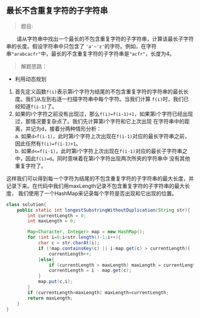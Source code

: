 <link href="markdown.css" rel="stylesheet"></link>

## 最长不含重复字符的子字符串
> 题目:
 
&emsp;&emsp;请从字符串中找出一个最长的不包含重复字符的子字符串，计算该最长子字符串的长度。假设字符串中只包含了
`'a'~'z'`的字符。例如，在字符串`"arabcacfr"`中，最长的不含重复字符的子字符串是`"acfr"`，长度为4。
> 解题思路： 

* 利用动态规划
1. 首先定义函数`f(i)`表示第i个字符为结尾的不包含重复字符的字符串的最长长度。我们从左到右逐一扫描字符串中每个字符。当我们计算
`f(i)`时，我们已经知道`f(i-1)`了。
2. 如果的i个字符之前没有出现过，那么`f(i)=f(i-1)+1`，如果第i个字符已经出现过，那情况要复杂点了。我们先计算第i个字符和它上次出现
在字符串中的距离，并记为d，接着分两种情形分析：  
a. 如果`d>f(i-1)`，此时第i个字符上次出现在`f(i-1)`对应的最长字符串之前，因此任然有`f(i)=f(i-1)+1`。    
b. 如果`d<=f(i-1)`，此时第i个字符上次出现在`f(i-1)`对应的最长子字符串之中，因此`f(i)=d`。同时意味着在第i个字符出现两次所夹的字符串中 
没有其他重复字符了。  

这样我们可以得到每一个字符为结尾的不包含重复字符的子字符串的最大长度，并记录下来。在代码中我们用maxLength记录不包含重复字符的子字符串的最大长度，
我们使用了一个HashMap来记录每个字符是否出现和它出现的位置。
```java
class solution{
    public static int longestSubstringWithoutDuplication(String str){
        int currentLength = 0;
        int maxLength = 0;

        Map<Character, Integer> map = new HashMap();
        for (int i=0;i<str.length()-1;i++){
            char c = str.charAt(i);
            if (!map.containsKey(c) || i-map.get(c) > currentLength){
                currentLength++;
            }else{
                if (currentLength > maxLength) maxLength = currentLength;
                currentLength = i - map.get(c);
            }
            map.put(c,i);
        }
        if (currentLength>maxLength) maxLength=currentLength;
        return maxLength;
    }
}
```
